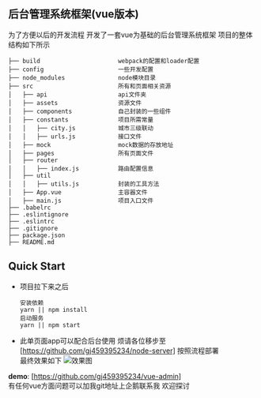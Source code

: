 ## 后台管理系统框架(vue版本)
为了方便以后的开发流程 开发了一套vue为基础的后台管理系统框架
项目的整体结构如下所示

```
├── build                      webpack的配置和loader配置
├── config                     一些开发配置
├── node_modules               node模块目录
├── src                        所有和页面相关资源
│   ├── api                    api文件夹
│   ├── assets                 资源文件
│   ├── components             自己封装的一些组件
│   ├── constants              项目所需常量
│   │   ├── city.js            城市三级联动
│   │   ├── urls.js            接口文件
│   ├── mock                   mock数据的存放地址
│   ├── pages                  所有页面文件
│   ├── router                 
│   │   ├── index.js           路由配置信息
│   ├── util 
│   │   ├── utils.js           封装的工具方法
│   ├── App.vue                主容器文件
│   ├── main.js                项目入口文件
├── .babelrc                   
├── .eslintignore              
├── .eslintrc                  
├── .gitignore
├── package.json               
├── README.md
```

## Quick Start
* 项目拉下来之后 

    ```
    安装依赖
    yarn || npm install
    启动服务
    yarn || npm start
    ```
* 此单页面app可以配合后台使用 烦请各位移步至<br>[https://github.com/gj459395234/node-server]
按照流程部署<br>
最终效果如下
![效果图](https://github.com/gj459395234/markdownimg/blob/master/vue_admin.gif)
    
**demo**: [https://github.com/gj459395234/vue-admin]<br>
有任何vue方面问题可以加我git地址上企鹅联系我 欢迎探讨

